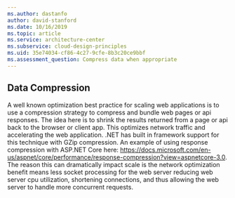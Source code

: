 ```yaml
---
ms.author: dastanfo
author: david-stanford
ms.date: 10/16/2019
ms.topic: article
ms.service: architecture-center
ms.subservice: cloud-design-principles
ms.uid: 35e74034-cf86-4c27-9cfe-8b3c20ce9bbf
ms.assessment_question: Compress data when appropriate
---
```

## Data Compression

A well known optimization best practice for scaling web applications is to use a compression strategy to compress and bundle web pages or api responses. The idea here is to shrink the results returned from a page or api back to the browser or client app. This optimizes network traffic and accelerating the web application. .NET has built in framework support for this technique with GZip compression. An example of using response compression with ASP.NET Core here: <https://docs.microsoft.com/en-us/aspnet/core/performance/response-compression?view=aspnetcore-3.0>. The reason this can dramatically impact scale is the network optimization benefit means less socket processing for the web server reducing web server cpu utilization, shortening connections, and thus allowing the web server to handle more concurrent requests.
